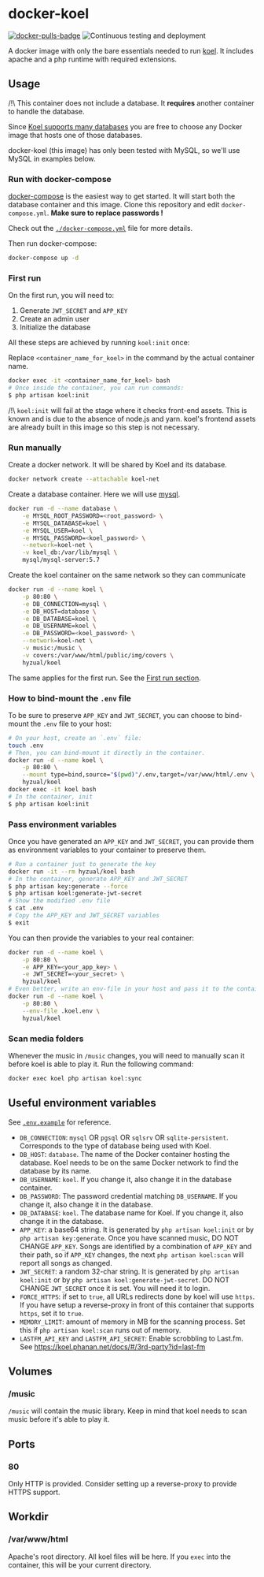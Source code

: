 docker-koel
===========

[![docker-pulls-badge]][docker-hub] ![Continuous testing and deployment](https://github.com/Hyzual/docker-koel/workflows/Continuous%20testing%20and%20deployment/badge.svg)

A docker image with only the bare essentials needed to run [koel]. It includes
apache and a php runtime with required extensions.

## Usage

/!\ This container does not include a database. It **requires** another container to handle the database.

Since [Koel supports many databases][koel-requirements] you are free to choose any Docker image that hosts one of those databases.

docker-koel (this image) has only been tested with MySQL, so we'll use MySQL in examples below.


### Run with docker-compose

[docker-compose] is the easiest way to get started. It will start both the database container and this image.
Clone this repository and edit `docker-compose.yml`. **Make sure to replace passwords !**

Check out the [`./docker-compose.yml`][compose] file for more details.

Then run docker-compose:

```bash
docker-compose up -d
```

### First run

On the first run, you will need to:

1. Generate `JWT_SECRET` and `APP_KEY`
2. Create an admin user
3. Initialize the database

All these steps are achieved by running `koel:init` once:

Replace `<container_name_for_koel>` in the command by the actual container name.

```bash
docker exec -it <container_name_for_koel> bash
# Once inside the container, you can run commands:
$ php artisan koel:init
```

/!\ `koel:init` will fail at the stage where it checks front-end assets. This is known and is due to the absence of node.js and yarn. koel's frontend assets are already built in this image so this step is not necessary.


### Run manually

Create a docker network. It will be shared by Koel and its database.

```bash
docker network create --attachable koel-net
```

Create a database container. Here we will use [mysql].

```bash
docker run -d --name database \
    -e MYSQL_ROOT_PASSWORD=<root_password> \
    -e MYSQL_DATABASE=koel \
    -e MYSQL_USER=koel \
    -e MYSQL_PASSWORD=<koel_password> \
    --network=koel-net \
    -v koel_db:/var/lib/mysql \
    mysql/mysql-server:5.7
```

Create the koel container on the same network so they can communicate

```bash
docker run -d --name koel \
    -p 80:80 \
    -e DB_CONNECTION=mysql \
    -e DB_HOST=database \
    -e DB_DATABASE=koel \
    -e DB_USERNAME=koel \
    -e DB_PASSWORD=<koel_password> \
    --network=koel-net \
    -v music:/music \
    -v covers:/var/www/html/public/img/covers \
    hyzual/koel
```

The same applies for the first run. See the [First run section](#first-run).

### How to bind-mount the `.env` file

To be sure to preserve `APP_KEY` and `JWT_SECRET`, you can choose to bind-mount the `.env` file to your host:

```bash
# On your host, create an `.env` file:
touch .env
# Then, you can bind-mount it directly in the container.
docker run -d --name koel \
    -p 80:80 \
    --mount type=bind,source="$(pwd)"/.env,target=/var/www/html/.env \
    hyzual/koel
docker exec -it koel bash
# In the container, init
$ php artisan koel:init
```

### Pass environment variables

Once you have generated an `APP_KEY` and `JWT_SECRET`, you can provide them as environment variables to your container to preserve them.

```bash
# Run a container just to generate the key
docker run -it --rm hyzual/koel bash
# In the container, generate APP_KEY and JWT_SECRET
$ php artisan key:generate --force
$ php artisan koel:generate-jwt-secret
# Show the modified .env file
$ cat .env
# Copy the APP_KEY and JWT_SECRET variables
$ exit
```

You can then provide the variables to your real container:

```bash
docker run -d --name koel \
    -p 80:80 \
    -e APP_KEY=<your_app_key> \
    -e JWT_SECRET=<your_secret> \
    hyzual/koel
# Even better, write an env-file in your host and pass it to the container
docker run -d --name koel \
    -p 80:80 \
    --env-file .koel.env \
    hyzual/koel
```

### Scan media folders

Whenever the music in `/music` changes, you will need to manually scan it before
koel is able to play it. Run the following command:

```bash
docker exec koel php artisan koel:sync
```

## Useful environment variables

See [`.env.example`][koel-env-example] for reference.

- `DB_CONNECTION`: `mysql` OR `pgsql` OR `sqlsrv` OR `sqlite-persistent`. Corresponds to the type of database being used with Koel.
- `DB_HOST`: `database`. The name of the Docker container hosting the database. Koel needs to be on the same Docker network to find the database by its name.
- `DB_USERNAME`: `koel`. If you change it, also change it in the database container.
- `DB_PASSWORD`: The password credential matching `DB_USERNAME`. If you change it, also change it in the database.
- `DB_DATABASE`: `koel`. The database name for Koel. If you change it, also change it in the database.
- `APP_KEY`: a base64 string. It is generated by `php artisan koel:init` or by `php artisan key:generate`. Once you have scanned music, DO NOT CHANGE `APP_KEY`. Songs are identified by a combination of `APP_KEY` and their path, so if `APP_KEY` changes, the next `php artisan koel:scan` will report all songs as changed.
- `JWT_SECRET`: a random 32-char string. It is generated by `php artisan koel:init` or by `php artisan koel:generate-jwt-secret`. DO NOT CHANGE `JWT_SECRET` once it is set. You will need it to login.
- `FORCE_HTTPS`: if set to `true`, all URLs redirects done by koel will use `https`. If you have setup a reverse-proxy in front of this container that supports `https`, set it to `true`.
- `MEMORY_LIMIT`: amount of memory in MB for the scanning process. Set this if `php artisan koel:scan` runs out of memory.
- `LASTFM_API_KEY` and `LASTFM_API_SECRET`: Enable scrobbling to Last.fm. See https://koel.phanan.net/docs/#/3rd-party?id=last-fm

## Volumes

### /music

`/music` will contain the music library. Keep in mind that koel needs to
scan music before it's able to play it.

## Ports

### 80

Only HTTP is provided. Consider setting up a reverse-proxy to provide HTTPS support.

## Workdir

### /var/www/html

Apache's root directory. All koel files will be here. If you `exec` into the container, this will be your current directory.

[koel-env-example]: https://github.com/phanan/koel/blob/v4.1.1/.env.example
[koel-requirements]: https://koel.phanan.net/docs/#/?id=requirements
[koel]: https://koel.phanan.net/
[compose]: ./docker-compose.yml
[mysql]: https://hub.docker.com/r/mysql/mysql-server
[docker-compose]: https://docs.docker.com/compose/

[docker-pulls-badge]: <https://img.shields.io/docker/pulls/hyzual/koel>
[docker-hub]: https://hub.docker.com/r/hyzual/koel
